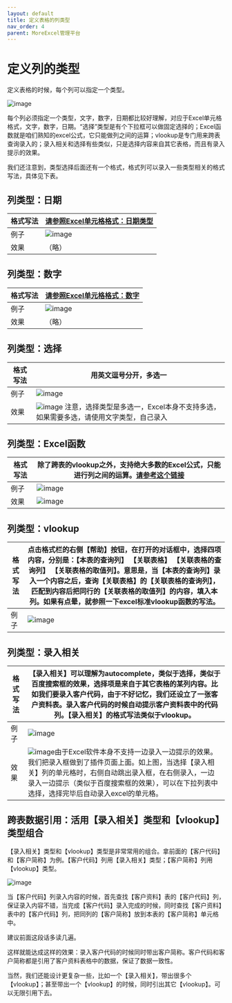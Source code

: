 ```yaml
---
layout: default
title: 定义表格的列类型
nav_order: 4
parent: MoreExcel管理平台
---
```



# 定义列的类型

定义表格的时候，每个列可以指定一个类型。

![image](images/image017.png)
 
每个列必须指定一个类型，文字，数字，日期都比较好理解，对应于Excel单元格格式，文字，数字，日期。“选择”类型是有个下拉框可以做固定选择的；Excel函数就是咱们熟知的excel公式，它只能做列之间的运算；vlookup是专门用来跨表查询录入的；录入相关和选择有些类似，只是选择内容来自其它表格，而且有录入提示的效果。

我们还注意到，类型选择后面还有一个格式，格式列可以录入一些类型相关的格式写法，具体见下表。

## 列类型：日期

| 格式写法 | [请参照Excel单元格格式：日期类型](https://support.office.com/zh-cn/article/%e6%8c%89%e6%83%b3%e8%a6%81%e7%9a%84%e6%96%b9%e5%bc%8f%e8%ae%be%e7%bd%ae%e6%97%a5%e6%9c%9f%e6%a0%bc%e5%bc%8f-8e10019e-d5d8-47a1-ba95-db95123d273e?ui=zh-CN&rs=zh-CN&ad=CN) |
| --- | --- |
| 例子 | ![image](images/image018.png) | 
| 效果 |（略） |

## 列类型：数字

| 格式写法 | [请参照Excel单元格格式：数字](https://support.office.com/zh-cn/article/%E6%95%B0%E5%AD%97%E6%A0%BC%E5%BC%8F%E4%BB%A3%E7%A0%81-5026bbd6-04bc-48cd-bf33-80f18b4eae68) |
| --- | --- |
| 例子 | ![image](images/image019.png) | 
| 效果 | （略） |

## 列类型：选择

| 格式写法 | 用英文逗号分开，多选一 |
| --- | --- |
| 例子 | ![image](images/image020.png) | 
| 效果 | ![image](images/image021.png) 注意，选择类型是多选一，Excel本身不支持多选，如果需要多选，请使用文字类型，自己录入 | 

## 列类型：Excel函数

| 格式写法 | 除了跨表的vlookup之外，支持绝大多数的Excel公式，只能进行列之间的运算。[请参考这个链接](https://support.office.com/zh-cn/article/%E4%BD%BF%E7%94%A8-excel-%E8%A1%A8%E6%A0%BC%E4%B8%AD%E7%9A%84%E8%AE%A1%E7%AE%97%E5%88%97-873fbac6-7110-4300-8f6f-aafa2ea11ce8) | 
| --- | --- |
| 例子 | ![image](images/image022.png) | 
| 效果 | ![image](images/image023.png) |
 
## 列类型：vlookup

| 格式写法 | 点击格式栏的右侧【帮助】按钮，在打开的对话框中，选择四项内容，分别是：【本表的查询列】 【关联表格】 【关联表格的查询列】 【关联表格的取值列】。意思是，当【本表的查询列】录入一个内容之后，查询【关联表格】的【关联表格的查询列】，匹配到内容后把同行的【关联表格的取值列】的内容，填入本列。如果有点晕，就参照一下excel标准vlookup函数的写法。 |
| --- | --- |
| 例子 | ![image](images/image024.png) |
 
## 列类型：录入相关

| 格式写法 | 【录入相关】可以理解为autocomplete，类似于选择，类似于百度搜索框的效果，选择项是来自于其它表格的某列内容。比如我们要录入客户代码，由于不好记忆，我们还设立了一张客户资料表。录入客户代码的时候自动提示客户资料表中的代码列。【录入相关】的格式写法类似于vlookup。 |
| --- | --- |
| 例子 | ![image](images/image025.png) |
| 效果 | ![image](images/image026.png)由于Excel软件本身不支持一边录入一边提示的效果。我们把录入框做到了插件页面上面。如上图，当选择【录入相关】列的单元格时，右侧自动跳出录入框，在右侧录入，一边录入一边提示（类似于百度搜索框的效果），可以在下拉列表中选择，选择完毕后自动录入excel的单元格。 |


## 跨表数据引用：活用【录入相关】类型和【vlookup】类型组合

【录入相关】类型和【vlookup】类型是非常常用的组合。拿前面的【客户代码】和【客户简称】为例。【客户代码】列用【录入相关】类型；【客户简称】列用【vlookup】类型。

![image](images/image027.png)
 
当【客户代码】列录入内容的时候，首先查找【客户资料】表的【客户代码】列，保证录入内容不错，当完成【客户代码】录入完成的时候，同时查找【客户资料】表中的【客户代码】列，把同列的【客户简称】放到本表的【客户简称】单元格中。

建议前面这段话多读几遍。

这样就能达成这样的效果：录入客户代码的时候同时带出客户简称。客户代码和客户简称都是引用了客户资料表格中的数据，保证了数据一致性。

当然，我们还能设计更复杂一些，比如一个【录入相关】，带出很多个【vlookup】；甚至带出一个【vlookup】的时候，同时引出其它【vlookup】。可以无限引用下去。

